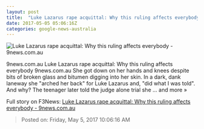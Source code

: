 ```yaml
---
layout: post
title:  "Luke Lazarus rape acquittal: Why this ruling affects everybody - 9news.com.au"
date: 2017-05-05 05:06:16Z
categories: google-news-australia
---
```


![Luke Lazarus rape acquittal: Why this ruling affects everybody - 9news.com.au](http://9network-vod-progressive.akamaized.net/media2/664969388001/2017/05/664969388001_5422653648001_5421005702001-vs.jpg)

9news.com.au Luke Lazarus rape acquittal: Why this ruling affects everybody 9news.com.au She got down on her hands and knees despite bits of broken glass and bitumen digging into her skin. In a dark, dank laneway she "arched her back" for Luke Lazarus and, "did what I was told". And why? The teenager later told the judge alone trial she ... and more »


Full story on F3News: [Luke Lazarus rape acquittal: Why this ruling affects everybody - 9news.com.au](http://www.f3nws.com/n/v2VnKE)

> Posted on: Friday, May 5, 2017 10:06:16 AM
